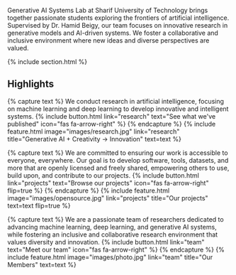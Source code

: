 ---
---

<!-- # sharifisl's Website -->

Generative AI Systems Lab at Sharif University of Technology brings together passionate students exploring the frontiers of artificial intelligence. Supervised by Dr. Hamid Beigy, our team focuses on innovative research in generative models and AI-driven systems. We foster a collaborative and inclusive environment where new ideas and diverse perspectives are valued.

{% include section.html %}

## Highlights

{% capture text %}
We conduct research in artificial intelligence, focusing on machine learning and deep learning to develop innovative and intelligent systems.
{% include button.html link="research" text="See what we've published" icon="fas fa-arrow-right" %}
{% endcapture %} 
{% include feature.html image="images/research.jpg" link="research" title="Generative AI + Creativity → Innovation" text=text %}


{% capture text %}
We are committed to ensuring our work is accessible to everyone, everywhere. Our goal is to develop software, tools, datasets, and more that are openly licensed and freely shared, empowering others to use, build upon, and contribute to our projects.
{% include button.html link="projects" text="Browse our projects" icon="fas fa-arrow-right" flip=true %}
{% endcapture %} 
{% include feature.html image="images/opensource.jpg" link="projects" title="Our projects" text=text flip=true %}



{% capture text %}
We are a passionate team of researchers dedicated to advancing machine learning, deep learning, and generative AI systems, while fostering an inclusive and collaborative research environment that values diversity and innovation.
{% include button.html link="team" text="Meet our team" icon="fas fa-arrow-right" %}
{% endcapture %} 
{% include feature.html image="images/photo.jpg" link="team" title="Our Members" text=text %}
